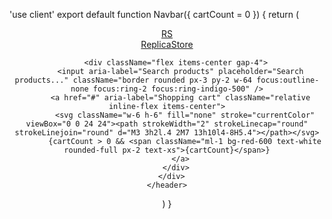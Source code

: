 'use client'
export default function Navbar({ cartCount = 0 }) {
  return (
    <header className="bg-white shadow">
      <div className="max-w-7xl mx-auto px-4 py-3 flex items-center justify-between">
        <a href="/" className="flex items-center gap-3">
          <div className="bg-yellow-500 text-white font-bold px-2 py-1 rounded">RS</div>
          <span className="font-semibold text-lg">ReplicaStore</span>
        </a>

        <div className="flex items-center gap-4">
          <input aria-label="Search products" placeholder="Search products..." className="border rounded px-3 py-2 w-64 focus:outline-none focus:ring-2 focus:ring-indigo-500" />
          <a href="#" aria-label="Shopping cart" className="relative inline-flex items-center">
            <svg className="w-6 h-6" fill="none" stroke="currentColor" viewBox="0 0 24 24"><path strokeWidth="2" strokeLinecap="round" strokeLinejoin="round" d="M3 3h2l.4 2M7 13h10l4-8H5.4"></path></svg>
            {cartCount > 0 && <span className="ml-1 bg-red-600 text-white rounded-full px-2 text-xs">{cartCount}</span>}
          </a>
        </div>
      </div>
    </header>
  )
}
